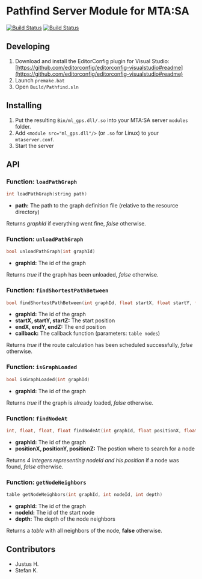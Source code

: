 # Pathfind Server Module for MTA:SA
[![Build Status](https://img.shields.io/travis/eXo-MTA/ml_pathfind/master.svg?label=Linux:master)](https://travis-ci.org/eXo-MTA/ml_pathfind)
[![Build Status](https://img.shields.io/appveyor/ci/Jusonex/ml-pathfind/master.svg?label=Windows:master)](https://ci.appveyor.com/project/Jusonex/ml-pathfind)
## Developing
1. Download and install the EditorConfig plugin for Visual Studio: [https://github.com/editorconfig/editorconfig-visualstudio#readme](https://github.com/editorconfig/editorconfig-visualstudio#readme)
2. Launch `premake.bat`
3. Open `Build/Pathfind.sln`

## Installing
1. Put the resulting `Bin/ml_gps.dll/.so` into your MTA:SA server `modules` folder.
2. Add `<module src="ml_gps.dll"/>` (or `.so` for Linux) to your `mtaserver.conf`.
3. Start the server

## API
### Function: `loadPathGraph`
```cpp
int loadPathGraph(string path)
```
* __path:__ The path to the graph definition file (relative to the resource directory)

Returns _graphId_ if everything went fine, _false_ otherwise.

### Function: `unloadPathGraph`
```cpp
bool unloadPathGraph(int graphId)
```
* __graphId:__ The id of the graph

Returns _true_ if the graph has been unloaded, _false_ otherwise.

### Function: `findShortestPathBetween`
```cpp
bool findShortestPathBetween(int graphId, float startX, float startY, float startZ, float endX, float endY, float endZ, function callback)
```
* __graphId:__ The id of the graph
* __startX, startY, startZ:__ The start position
* __endX, endY, endZ:__ The end position
* __callback:__ The callback function (parameters: `table nodes`)

Returns _true_ if the route calculation has been scheduled successfully, _false_ otherwise.

### Function: `isGraphLoaded`
```cpp
bool isGraphLoaded(int graphId)
```
* __graphId:__ The id of the graph

Returns _true_ if the graph is already loaded, _false_ otherwise.

### Function: `findNodeAt`
```cpp
int, float, float, float findNodeAt(int graphId, float positionX, float positionY, float positionZ)
```
* __graphId:__ The id of the graph
* __positionX, positionY, positionZ:__ The postion where to search for a node

Returns _4 integers representing nodeId and his position_ if a node was found, _false_ otherwise.

### Function: `getNodeNeighbors`
```cpp
table getNodeNeighbors(int graphId, int nodeId, int depth)
```
* __graphId:__ The id of the graph
* __nodeId:__ The id of the start node
* __depth:__ The depth of the node neighbors

Returns a _table_ with all neighbors of the node, __false__ otherwise.

## Contributors
* Justus H.
* Stefan K.
